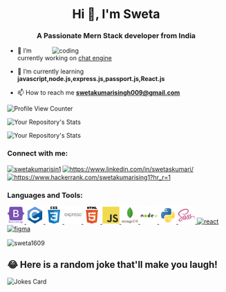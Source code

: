 <h1 align="center">Hi 👋, I'm Sweta</h1>
<h3 align="center">A Passionate Mern Stack developer from India</h3>
<img  align="right" alt="coding" width="400" src="https://globaliasoft.com/wp-content/uploads/2021/09/reactjs_development.png"/>

- 🔭 I’m currently working on [chat engine](https://github.com/sweta1609/major-project-2.git)

- 🌱 I’m currently learning **javascript,node.js,express.js,passport.js,React.js**

- 📫 How to reach me **swetakumarisingh009@gmail.com**

![Profile View Counter](https://komarev.com/ghpvc/?username=sweta1609)

![Your Repository's Stats](https://github-readme-stats.vercel.app/api?username=sweta1609&show_icons=true)

![Your Repository's Stats](https://github-readme-stats.vercel.app/api/top-langs/?username=sweta1609&theme=blue-green)

<h3 align="left">Connect with me:</h3>
<p align="left">
<a href="https://twitter.com/swetakumarisin1" target="blank"><img align="center" src="https://raw.githubusercontent.com/rahuldkjain/github-profile-readme-generator/master/src/images/icons/Social/twitter.svg" alt="swetakumarisin1" height="30" width="40" /></a>
<a href="https://linkedin.com/in/https://www.linkedin.com/in/swetaskumari/" target="blank"><img align="center" src="https://raw.githubusercontent.com/rahuldkjain/github-profile-readme-generator/master/src/images/icons/Social/linked-in-alt.svg" alt="https://www.linkedin.com/in/swetaskumari/" height="30" width="40" /></a>
<a href="https://www.hackerrank.com/https://www.hackerrank.com/swetakumarising1?hr_r=1" target="blank"><img align="center" src="https://raw.githubusercontent.com/rahuldkjain/github-profile-readme-generator/master/src/images/icons/Social/hackerrank.svg" alt="https://www.hackerrank.com/swetakumarising1?hr_r=1" height="30" width="40" /></a>
</p>

<h3 align="left">Languages and Tools:</h3>
<p align="left"> <a href="https://getbootstrap.com" target="_blank" rel="noreferrer"> <img src="https://raw.githubusercontent.com/devicons/devicon/master/icons/bootstrap/bootstrap-plain-wordmark.svg" alt="bootstrap" width="40" height="40"/> </a> <a href="https://www.cprogramming.com/" target="_blank" rel="noreferrer"> <img src="https://raw.githubusercontent.com/devicons/devicon/master/icons/c/c-original.svg" alt="c" width="40" height="40"/> </a> <a href="https://www.w3schools.com/css/" target="_blank" rel="noreferrer"> <img src="https://raw.githubusercontent.com/devicons/devicon/master/icons/css3/css3-original-wordmark.svg" alt="css3" width="40" height="40"/> </a> <a href="https://expressjs.com" target="_blank" rel="noreferrer"> <img src="https://raw.githubusercontent.com/devicons/devicon/master/icons/express/express-original-wordmark.svg" alt="express" width="40" height="40"/> </a> <a href="https://www.w3.org/html/" target="_blank" rel="noreferrer"> <img src="https://raw.githubusercontent.com/devicons/devicon/master/icons/html5/html5-original-wordmark.svg" alt="html5" width="40" height="40"/> </a> <a href="https://developer.mozilla.org/en-US/docs/Web/JavaScript" target="_blank" rel="noreferrer"> <img src="https://raw.githubusercontent.com/devicons/devicon/master/icons/javascript/javascript-original.svg" alt="javascript" width="40" height="40"/> </a> <a href="https://www.mongodb.com/" target="_blank" rel="noreferrer"> <img src="https://raw.githubusercontent.com/devicons/devicon/master/icons/mongodb/mongodb-original-wordmark.svg" alt="mongodb" width="40" height="40"/> </a> <a href="https://nodejs.org" target="_blank" rel="noreferrer"> <img src="https://raw.githubusercontent.com/devicons/devicon/master/icons/nodejs/nodejs-original-wordmark.svg" alt="nodejs" width="40" height="40"/> </a> <a href="https://www.python.org" target="_blank" rel="noreferrer"> <img src="https://raw.githubusercontent.com/devicons/devicon/master/icons/python/python-original.svg" alt="python" width="40" height="40"/> </a> <a href="https://sass-lang.com" target="_blank" rel="noreferrer"> <img src="https://raw.githubusercontent.com/devicons/devicon/master/icons/sass/sass-original.svg" alt="sass" width="40" height="40"/> </a>
<a href="https://reactjs.org/" target="_blank" rel="noreferrer"> <img src="https://www.pngitem.com/pimgs/m/664-6644509_icon-react-js-logo-hd-png-download.png" alt="react" width="40" height="40"/> </a><a href="https://www.figma.com/" target="_blank" rel="noreferrer"> <img src="https://mir-s3-cdn-cf.behance.net/project_modules/1400/8a045799766163.5efa31210a588.png" alt="figma" width="40" height="40"/> </a></p>

<p><img align="center" src="https://github-readme-stats.vercel.app/api/top-langs?username=sweta1609&show_icons=true&locale=en&layout=compact" alt="sweta1609" /></p>


## 😂 Here is a random joke that'll make you laugh!
![Jokes Card](https://readme-jokes.vercel.app/api)
